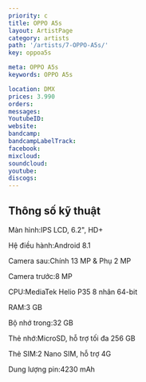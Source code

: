 ```yaml
---
priority: c
title: OPPO A5s
layout: ArtistPage
category: artists
path: '/artists/7-OPPO-A5s/'
key: oppoa5s

meta: OPPO A5s
keywords: OPPO A5s

location: DMX
prices: 3.990
orders: 
messages: 
YoutubeID: 
website: 
bandcamp: 
bandcampLabelTrack: 
facebook: 
mixcloud: 
soundcloud: 
youtube: 
discogs: 
---
```

## Thông số kỹ thuật

Màn hình:IPS LCD, 6.2", HD+

Hệ điều hành:Android 8.1

Camera sau:Chính 13 MP & Phụ 2 MP

Camera trước:8 MP

CPU:MediaTek Helio P35 8 nhân 64-bit

RAM:3 GB

Bộ nhớ trong:32 GB

Thẻ nhớ:MicroSD, hỗ trợ tối đa 256 GB

Thẻ SIM:2 Nano SIM, hỗ trợ 4G

Dung lượng pin:4230 mAh